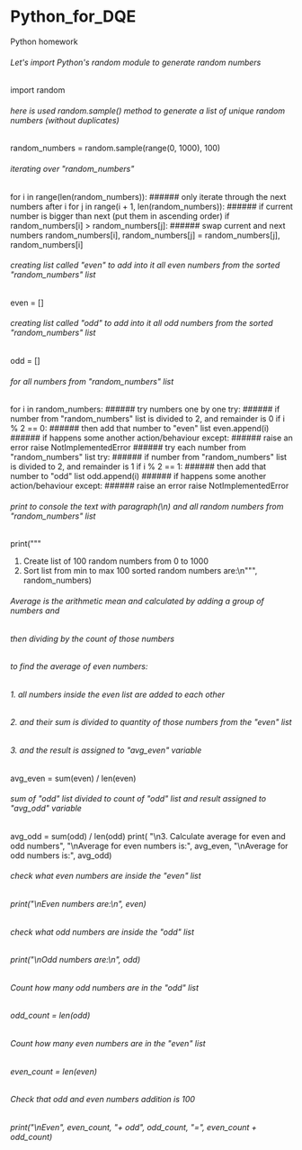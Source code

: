 # Python_for_DQE
Python homework 
###### Let's import Python's random module to generate random numbers
import random

###### here is used random.sample() method to generate a list of unique random numbers (without duplicates)
random_numbers = random.sample(range(0, 1000), 100)

###### iterating over "random_numbers"
for i in range(len(random_numbers)):
    ###### only iterate through the next numbers after i
    for j in range(i + 1, len(random_numbers)):
        ###### if current number is bigger than next (put them in ascending order)
        if random_numbers[i] > random_numbers[j]:
            ###### swap current and next numbers
            random_numbers[i], random_numbers[j] = random_numbers[j], random_numbers[i]

###### creating list called "even" to add into it all even numbers from the sorted "random_numbers" list
even = []
###### creating list called "odd" to add into it all odd numbers from the sorted "random_numbers" list
odd = []

###### for all numbers from "random_numbers" list
for i in random_numbers:
    ###### try numbers one by one
    try:
        ###### if number from "random_numbers" list is divided to 2, and remainder is 0
        if i % 2 == 0:
            ###### then add that number to "even" list
            even.append(i)
    ###### if happens some another action/behaviour
    except:
        ###### raise an error
        raise NotImplementedError
    ###### try each number from "random_numbers" list
    try:
        ###### if number from "random_numbers" list is divided to 2, and remainder is 1
        if i % 2 == 1:
            ###### then add that number to "odd" list
            odd.append(i)
    ###### if happens some another action/behaviour
    except:
        ###### raise an error
        raise NotImplementedError

###### print to console the text with paragraph(\n) and all random numbers from "random_numbers" list
print("""
1. Create list of 100 random numbers from 0 to 1000
2. Sort list from min to max
100 sorted random numbers are:\n""", random_numbers)


###### Average is the arithmetic mean and calculated by adding a group of numbers and
###### then dividing by the count of those numbers
###### to find the average of even numbers:
###### 1. all numbers inside the even list are added to each other
###### 2. and their sum is divided to quantity of those numbers from the "even" list
###### 3. and the result is assigned to "avg_even" variable
avg_even = sum(even) / len(even)
###### sum of "odd" list divided to count of "odd" list and result assigned to "avg_odd" variable
avg_odd = sum(odd) / len(odd)
print(
    "\n3. Calculate average for even and odd numbers",
    "\nAverage for even numbers is:", avg_even,
    "\nAverage for odd numbers is:", avg_odd)

###### check what even numbers are inside the "even" list
###### print("\nEven numbers are:\n", even)
###### check what odd numbers are inside the "odd" list
###### print("\nOdd numbers are:\n", odd)


###### Count how many odd numbers are in the "odd" list
###### odd_count = len(odd)
###### Count how many even numbers are in the "even" list
###### even_count = len(even)


###### Check that odd and even numbers addition is 100
###### print("\nEven", even_count, "+ odd", odd_count, "=", even_count + odd_count)
